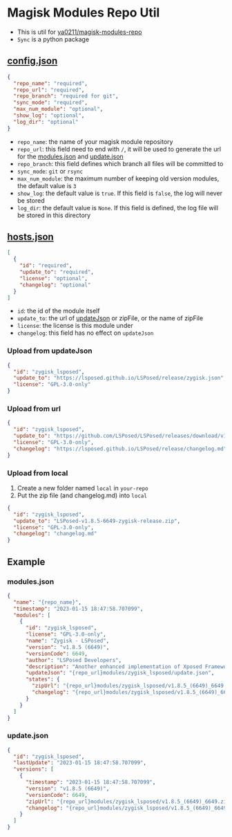 # Magisk Modules Repo Util

- This is util for [ya0211/magisk-modules-repo](https://github.com/ya0211/magisk-modules-repo)
- `Sync` is a python package

## [config.json](template/config.json)
```json
{
  "repo_name": "required",
  "repo_url": "required",
  "repo_branch": "required for git",
  "sync_mode": "required",
  "max_num_module": "optional",
  "show_log": "optional",
  "log_dir": "optional"
}
```
- `repo_name`: the name of your magisk module repository
- `repo_url`: this field need to end with `/`, it will be used to generate the url for the [modules.json](#modules-json) and [update.json](#update-json)
- `repo_branch`: this field defines which branch all files will be committed to
- `sync_mode`: `git` or `rsync`
- `max_num_module`: the maximum number of keeping old version modules, the default value is `3`
- `show_log`: the default value is `true`. If this field is `false`, the log will never be stored
- `log_dir`: the default value is `None`. If this field is defined, the log file will be stored in this directory

## [hosts.json](template/hosts.json)
```json
[
  {
    "id": "required",
    "update_to": "required",
    "license": "optional",
    "changelog": "optional"
  }
]
```
- `id`: the id of the module itself
- `update_to`: the url of [updateJson](https://topjohnwu.github.io/Magisk/guides.html) or zipFile, or the name of zipFile
- `license`: the license is this module under
- `changelog`: this field has no effect on `updateJson`

### Upload from updateJson
```json
{
  "id": "zygisk_lsposed",
  "update_to": "https://lsposed.github.io/LSPosed/release/zygisk.json",
  "license": "GPL-3.0-only"
}
```

### Upload from url
```json
{
  "id": "zygisk_lsposed",
  "update_to": "https://github.com/LSPosed/LSPosed/releases/download/v1.8.5/LSPosed-v1.8.5-6649-zygisk-release.zip",
  "license": "GPL-3.0-only",
  "changelog": "https://lsposed.github.io/LSPosed/release/changelog.md"
}
```

### Upload from local
1. Create a new folder named `local` in `your-repo`
2. Put the zip file (and changelog.md) into `local` 
```json
{
  "id": "zygisk_lsposed",
  "update_to": "LSPosed-v1.8.5-6649-zygisk-release.zip",
  "license": "GPL-3.0-only",
  "changelog": "changelog.md"
}
```

## Example
### modules.json
```json
{
  "name": "{repo_name}",
  "timestamp": "2023-01-15 18:47:58.707099",
  "modules": [
    {
      "id": "zygisk_lsposed",
      "license": "GPL-3.0-only",
      "name": "Zygisk - LSPosed",
      "version": "v1.8.5 (6649)",
      "versionCode": 6649,
      "author": "LSPosed Developers",
      "description": "Another enhanced implementation of Xposed Framework. Supports Android 8.1 ~ 13. Requires Magisk 24.0+ and Zygisk enabled.",
      "updateJson": "{repo_url}modules/zygisk_lsposed/update.json",
      "states": {
        "zipUrl": "{repo_url}modules/zygisk_lsposed/v1.8.5_(6649)_6649.zip",
        "changelog": "{repo_url}modules/zygisk_lsposed/v1.8.5_(6649)_6649.md"
      }
    }
  ]
}
```

### update.json
```json
{
  "id": "zygisk_lsposed",
  "lastUpdate": "2023-01-15 18:47:58.707099",
  "versions": [
    {
      "timestamp": "2023-01-15 18:47:58.707099",
      "version": "v1.8.5 (6649)",
      "versionCode": 6649,
      "zipUrl": "{repo_url}modules/zygisk_lsposed/v1.8.5_(6649)_6649.zip",
      "changelog": "{repo_url}modules/zygisk_lsposed/v1.8.5_(6649)_6649.md"
    }
  ]
}
```
